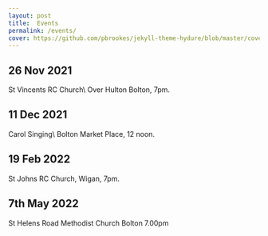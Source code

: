 ```yaml
---
layout: post
title:  Events
permalink: /events/
cover: https://github.com/pbrookes/jekyll-theme-hydure/blob/master/cover.jpg?raw=tru
---
```

                     
## 26 Nov 2021    
St Vincents RC Church\\
Over Hulton Bolton, 7pm.
                 
## 11 Dec 2021
Carol Singing\\
Bolton Market Place, 12 noon.

## 19 Feb 2022
St Johns RC Church, Wigan, 7pm.

## 7th May 2022
St Helens Road Methodist Church
Bolton 7.00pm
